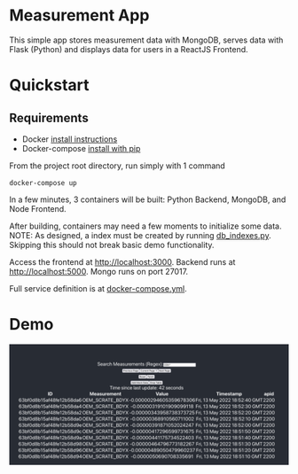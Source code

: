 # Measurement App

This simple app stores measurement data with MongoDB, serves data with Flask (Python) and displays data for users in a ReactJS Frontend.

# Quickstart

## Requirements
* Docker [install instructions](https://docs.docker.com/get-docker/)
* Docker-compose [install with pip](https://pypi.org/project/docker-compose/)

From the project root directory, run simply with 1 command
```
docker-compose up
```

In a few minutes, 3 containers will be built: Python Backend, MongoDB, and Node Frontend.

After building, containers may need a few moments to initialize some data. NOTE: As designed, a index must be created by running [db_indexes.py](backend/modules/scripts/db_indexes.py). Skipping this should not break basic demo functionality.

Access the frontend at [http://localhost:3000](http://localhost:3000). Backend runs at [http://localhost:5000](http://localhost:5000). Mongo runs on port 27017.

Full service definition is at [docker-compose.yml](docker-compose.yml).

# Demo
![Image](screenshots/demo1.png)
